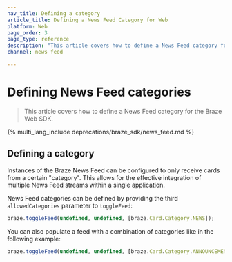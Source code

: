 ```yaml
---
nav_title: Defining a category
article_title: Defining a News Feed Category for Web
platform: Web
page_order: 3
page_type: reference
description: "This article covers how to define a News Feed category for your web application."
channel: news feed

---
```


# Defining News Feed categories

> This article covers how to define a News Feed category for the Braze Web SDK.

{% multi_lang_include deprecations/braze_sdk/news_feed.md %}

## Defining a category

Instances of the Braze News Feed can be configured to only receive cards from a certain "category". This allows for the effective integration of multiple News Feed streams within a single application.

News Feed categories can be defined by providing the third `allowedCategories` parameter to `toggleFeed`:

``` javascript
braze.toggleFeed(undefined, undefined, [braze.Card.Category.NEWS]);
```

You can also populate a feed with a combination of categories like in the following example:

``` javascript
braze.toggleFeed(undefined, undefined, [braze.Card.Category.ANNOUNCEMENTS, braze.Card.Category.NEWS]);
```
